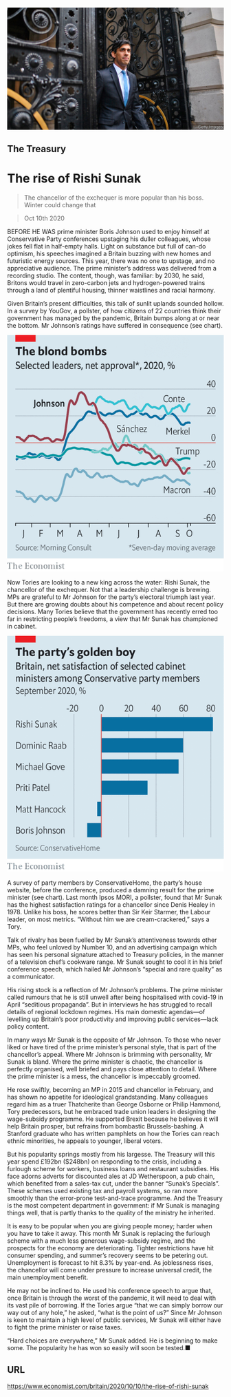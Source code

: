 ![](./images/20201010_BRP001_0.jpg)

## The Treasury

# The rise of Rishi Sunak

> The chancellor of the exchequer is more popular than his boss. Winter could change that

> Oct 10th 2020

BEFORE HE WAS prime minister Boris Johnson used to enjoy himself at Conservative Party conferences upstaging his duller colleagues, whose jokes fell flat in half-empty halls. Light on substance but full of can-do optimism, his speeches imagined a Britain buzzing with new homes and futuristic energy sources. This year, there was no one to upstage, and no appreciative audience. The prime minister’s address was delivered from a recording studio. The content, though, was familiar: by 2030, he said, Britons would travel in zero-carbon jets and hydrogen-powered trains through a land of plentiful housing, thinner waistlines and racial harmony.

Given Britain’s present difficulties, this talk of sunlit uplands sounded hollow. In a survey by YouGov, a pollster, of how citizens of 22 countries think their government has managed by the pandemic, Britain bumps along at or near the bottom. Mr Johnson’s ratings have suffered in consequence (see chart).



![](./images/20201010_BRC071.png)

Now Tories are looking to a new king across the water: Rishi Sunak, the chancellor of the exchequer. Not that a leadership challenge is brewing. MPs are grateful to Mr Johnson for the party’s electoral triumph last year. But there are growing doubts about his competence and about recent policy decisions. Many Tories believe that the government has recently erred too far in restricting people’s freedoms, a view that Mr Sunak has championed in cabinet.



![](./images/20201010_BRC074.png)

A survey of party members by ConservativeHome, the party’s house website, before the conference, produced a damning result for the prime minister (see chart). Last month Ipsos MORI, a pollster, found that Mr Sunak has the highest satisfaction ratings for a chancellor since Denis Healey in 1978. Unlike his boss, he scores better than Sir Keir Starmer, the Labour leader, on most metrics. “Without him we are cream-crackered,” says a Tory.

Talk of rivalry has been fuelled by Mr Sunak’s attentiveness towards other MPs, who feel unloved by Number 10, and an advertising campaign which has seen his personal signature attached to Treasury policies, in the manner of a television chef’s cookware range. Mr Sunak sought to cool it in his brief conference speech, which hailed Mr Johnson’s “special and rare quality” as a communicator.

His rising stock is a reflection of Mr Johnson’s problems. The prime minister called rumours that he is still unwell after being hospitalised with covid-19 in April “seditious propaganda”. But in interviews he has struggled to recall details of regional lockdown regimes. His main domestic agendas—of levelling up Britain’s poor productivity and improving public services—lack policy content.

In many ways Mr Sunak is the opposite of Mr Johnson. To those who never liked or have tired of the prime minister’s personal style, that is part of the chancellor’s appeal. Where Mr Johnson is brimming with personality, Mr Sunak is bland. Where the prime minister is chaotic, the chancellor is perfectly organised, well briefed and pays close attention to detail. Where the prime minister is a mess, the chancellor is impeccably groomed.

He rose swiftly, becoming an MP in 2015 and chancellor in February, and has shown no appetite for ideological grandstanding. Many colleagues regard him as a truer Thatcherite than George Osborne or Philip Hammond, Tory predecessors, but he embraced trade union leaders in designing the wage-subsidy programme. He supported Brexit because he believes it will help Britain prosper, but refrains from bombastic Brussels-bashing. A Stanford graduate who has written pamphlets on how the Tories can reach ethnic minorities, he appeals to younger, liberal voters.

But his popularity springs mostly from his largesse. The Treasury will this year spend £192bn ($248bn) on responding to the crisis, including a furlough scheme for workers, business loans and restaurant subsidies. His face adorns adverts for discounted ales at JD Wetherspoon, a pub chain, which benefited from a sales-tax cut, under the banner “Sunak’s Specials”. These schemes used existing tax and payroll systems, so ran more smoothly than the error-prone test-and-trace programme. And the Treasury is the most competent department in government: if Mr Sunak is managing things well, that is partly thanks to the quality of the ministry he inherited.

It is easy to be popular when you are giving people money; harder when you have to take it away. This month Mr Sunak is replacing the furlough scheme with a much less generous wage-subsidy regime, and the prospects for the economy are deteriorating. Tighter restrictions have hit consumer spending, and summer’s recovery seems to be petering out. Unemployment is forecast to hit 8.3% by year-end. As joblessness rises, the chancellor will come under pressure to increase universal credit, the main unemployment benefit.

He may not be inclined to. He used his conference speech to argue that, once Britain is through the worst of the pandemic, it will need to deal with its vast pile of borrowing. If the Tories argue “that we can simply borrow our way out of any hole,” he asked, “what is the point of us?” Since Mr Johnson is keen to maintain a high level of public services, Mr Sunak will either have to fight the prime minister or raise taxes.

“Hard choices are everywhere,” Mr Sunak added. He is beginning to make some. The popularity he has won so easily will soon be tested.■

## URL

https://www.economist.com/britain/2020/10/10/the-rise-of-rishi-sunak
